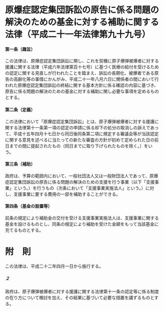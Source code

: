 # 原爆症認定集団訴訟の原告に係る問題の解決のための基金に対する補助に関する法律（平成二十一年法律第九十九号）
#### 第一条（趣旨）
この法律は、原爆症認定集団訴訟に関し、これを契機に原子爆弾被爆者に対する援護に関する法律（平成六年法律第百十七号）に基づく医療の給付を受けるための認定に関する見直しが行われたことを踏まえ、訴訟の長期化、被爆者である原告の高齢化等の事情にかんがみ、平成二十一年八月六日に関係者の間において行われた原爆症認定集団訴訟の終結に関する基本方針に係る確認の内容に基づき、原告に係る問題の解決のための基金に対する補助に関し必要な事項を定めるものとする。
#### 第二条（定義）
この法律において「原爆症認定集団訴訟」とは、原子爆弾被爆者に対する援護に関する法律第十一条第一項の認定の申請に係る却下の処分の取消しの訴えであって、平成十五年四月十七日から同日後同条第二項に規定する審議会等が当該認定に関する意見を述べるに当たっての新たな審査の方針が初めて定められた日の前日までの間に提起されたもの（同日までに取り下げられたものを除く。）をいう。
#### 第三条（補助）
政府は、予算の範囲内において、一般社団法人又は一般財団法人であって、原爆症認定集団訴訟の原告に係る問題の解決のための支援を行う事業（以下「支援事業」という。）を行うもの（次条において「支援事業実施法人」という。）に対し、支援事業に要する費用の一部を補助することができる。
#### 第四条（基金の設置等）
前条の規定により補助金の交付を受ける支援事業実施法人は、支援事業に関する基金を設けるものとし、同条の規定により補助を受けた金額をもって当該基金に充てるものとする。
# 附　則
この法律は、平成二十二年四月一日から施行する。
##### ２
政府は、原子爆弾被爆者に対する援護に関する法律第十一条の認定等に係る制度の在り方について検討を加え、その結果に基づいて必要な措置を講ずるものとする。
